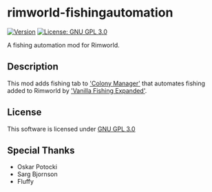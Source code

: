# rimworld-fishingautomation
[![Version](https://img.shields.io/badge/Rimworld-1.2-green.svg)](http://rimworldgame.com/)
[![License: GNU GPL 3.0](https://img.shields.io/badge/License-GNU%20GPL%203.0-blue.svg)](https://www.gnu.org/licenses/gpl-3.0.html)

A fishing automation mod for Rimworld.

## Description
This mod adds fishing tab to ['Colony Manager'](https://steamcommunity.com/sharedfiles/filedetails/?id=715565262) that automates fishing added to Rimworld by ['Vanilla Fishing Expanded'](https://steamcommunity.com/sharedfiles/filedetails/?id=1914064942&searchtext=fishing).

## License
This software is licensed under [GNU GPL 3.0](https://www.gnu.org/licenses/gpl-3.0.html)

## Special Thanks
- Oskar Potocki
- Sarg Bjornson
- Fluffy
